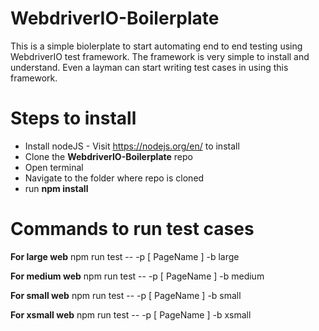 # WebdriverIO-Boilerplate
This is a simple biolerplate to start automating end to end testing using WebdriverIO test framework. The framework is very simple to install and understand. Even a layman can start writing test cases in using this framework. 

# Steps to install
- Install nodeJS - Visit https://nodejs.org/en/ to install
- Clone the **WebdriverIO-Boilerplate** repo
- Open terminal 
- Navigate to the folder where repo is cloned
- run **npm install**

# Commands to run test cases

**For large web**
npm run test -- -p [ PageName ] -b large

**For medium web**
npm run test -- -p [ PageName ] -b medium

**For small web**
npm run test -- -p [ PageName ] -b small

**For xsmall web**
npm run test -- -p [ PageName ] -b xsmall
